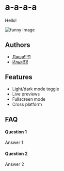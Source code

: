 
# a-a-a-a

Hello!

![funny image](https://cdn.discordapp.com/emojis/1300188343287549952.webp?size=128&quality=lossless)

## Authors

- [Даша!!!!1](https://github.com/barinovadn)
- [Илья!!1!](https://github.com/JustKesha)


## Features

- Light/dark mode toggle
- Live previews
- Fullscreen mode
- Cross platform


## FAQ

#### Question 1

Answer 1

#### Question 2

Answer 2




